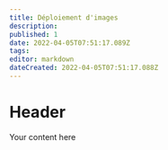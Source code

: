 ```yaml
---
title: Déploiement d'images
description: 
published: 1
date: 2022-04-05T07:51:17.089Z
tags: 
editor: markdown
dateCreated: 2022-04-05T07:51:17.088Z
---
```


# Header
Your content here